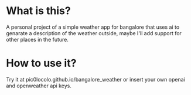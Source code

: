 # What is this?
A personal project of a simple weather app for bangalore that uses ai to genarate a description of the weather outside, maybe I'll add support for other places in the future.

# How to use it?
Try it at pic0locolo.github.io/bangalore_weather or insert your own openai and openweather api keys.
